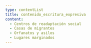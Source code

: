 ```yaml
---
type: contentList
title: contenido_escritura_expresiva
content:
  - Centros de readaptación social
  - Casas de migrantes
  - Orfanatos y asilos
  - Lugares marginados
---
```


